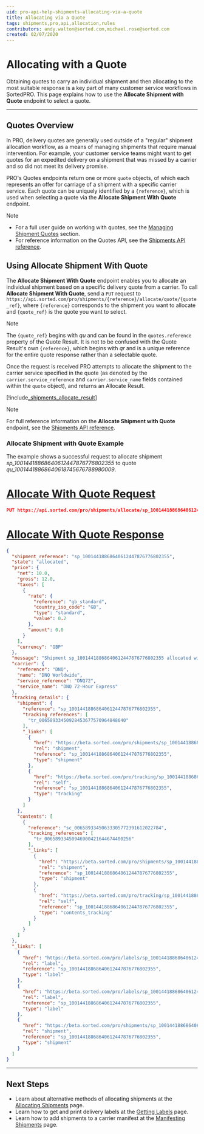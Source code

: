 ```yaml
---
uid: pro-api-help-shipments-allocating-via-a-quote
title: Allocating via a Quote
tags: shipments,pro,api,allocation,rules
contributors: andy.walton@sorted.com,michael.rose@sorted.com
created: 02/07/2020
---
```

# Allocating with a Quote

Obtaining quotes to carry an individual shipment and then allocating to the most suitable response is a key part of many customer service workflows in SortedPRO. This page explains how to use the **Allocate Shipment with Quote** endpoint to select a quote.

---

## Quotes Overview

In PRO, delivery quotes are generally used outside of a "regular" shipment allocation workflow, as a means of managing shipments that require manual intervention. For example, your customer service teams might want to get quotes for an expedited delivery on a shipment that was missed by a carrier and so did not meet its delivery promise. 

PRO's Quotes endpoints return one or more `quote` objects, of which each represents an offer for carriage of a shipment with a specific carrier service. Each quote can be uniquely identified by a `{reference}`, which is used when selecting a quote via the **Allocate Shipment With Quote** endpoint.

> [!NOTE]
>
> * For a full user guide on working with quotes, see the [Managing Shipment Quotes](/pro/api/shipments/managing_shipment_quotes.html) section.
> * For reference information on the Quotes API, see the [Shipments API reference](/pro/api/reference/shipments-api-ref.html#tag/Quotes).

## Using Allocate Shipment With Quote

The **Allocate Shipment With Quote** endpoint enables you to allocate an individual shipment based on a specific delivery quote from a carrier. To call **Allocate Shipment With Quote**, send a `PUT` request to `https://api.sorted.com/pro/shipments/{reference}/allocate/quote/{quote_ref}`, where `{reference}` corresponds to the shipment you want to allocate and `{quote_ref}` is the quote you want to select.

> [!NOTE]
> The `{quote_ref}` begins with _qu_ and can be found in the `quotes.reference` property of the Quote Result. It is not to be confused with the Quote Result's own `{reference}`, which begins with _qr_ and is a unique reference for the entire quote response rather than a selectable quote.

Once the request is received PRO attempts to allocate the shipment to the carrier service specified in the quote (as denoted by the `carrier.service_reference` and `carrier.service_name` fields contained within the `quote` object), and returns an Allocate Result.

[!include[_shipments_allocate_result](../includes/_shipments_allocate_result.md)]

> [!NOTE]
> For full reference information on the **Allocate Shipment with Quote** endpoint, see the [Shipments API reference](/pro/api/reference/shipments-api-ref.html#tag/Allocation/paths/~1shipments~1allocate~1{shipmentReference}~1quote~1{quoteReference}/put).

### Allocate Shipment with Quote Example

The example shows a successful request to allocate shipment _sp_10014418868640612447876776802355_ to quote _qu_10014418868640618745676788980009_.

# [Allocate With Quote Request](#tab/allocate-with-quote-request)

```json
PUT https://api.sorted.com/pro/shipments/allocate/sp_10014418868640612447876776802355/quote/qu_10014418868640618745676788980009
```

# [Allocate With Quote Response](#tab/allocate-with-quote-response)

```json
{
  "shipment_reference": "sp_10014418868640612447876776802355",
  "state": "allocated",
  "price": {
    "net": 10.0,
    "gross": 12.0,
    "taxes": [
      {
        "rate": {
          "reference": "gb_standard",
          "country_iso_code": "GB",
          "type": "standard",
          "value": 0.2
        },
        "amount": 0.0
      }
    ],
    "currency": "GBP"
  },
  "message": "Shipment sp_10014418868640612447876776802355 allocated with quote qu_10014418868640618745676788980009 successfully",
  "carrier": {
    "reference": "DNQ",
    "name": "DNQ Worldwide",
    "service_reference": "DNQ72",
    "service_name": "DNQ 72-Hour Express"
  },
  "tracking_details": {
    "shipment": {
      "reference": "sp_10014418868640612447876776802355",
      "tracking_references": [
        "tr_00658933450928453677570964848640"
      ],
      "_links": [
        {
          "href": "https://beta.sorted.com/pro/shipments/sp_10014418868640612447876776802355",
          "rel": "shipment",
          "reference": "sp_10014418868640612447876776802355",
          "type": "shipment"
        },
        {
          "href": "https://beta.sorted.com/pro/tracking/sp_10014418868640612447876776802355",
          "rel": "self",
          "reference": "sp_10014418868640612447876776802355",
          "type": "tracking"
        }
      ]
    },
    "contents": [
      {
        "reference": "sc_00658933450633305772391612022784",
        "tracking_references": [
          "tr_00658933450946900421644674400256"
        ],
        "_links": [
          {
            "href": "https://beta.sorted.com/pro/shipments/sp_10014418868640612447876776802355",
            "rel": "shipment",
            "reference": "sp_10014418868640612447876776802355",
            "type": "shipment"
          },
          {
            "href": "https://beta.sorted.com/pro/tracking/sp_10014418868640612447876776802355/shipment_contents",
            "rel": "self",
            "reference": "sp_10014418868640612447876776802355",
            "type": "contents_tracking"
          }
        ]
      }
    ]
  },
  "_links": [
    {
      "href": "https://beta.sorted.com/pro/labels/sp_10014418868640612447876776802355/pdf",
      "rel": "label",
      "reference": "sp_10014418868640612447876776802355",
      "type": "label"
    },
    {
      "href": "https://beta.sorted.com/pro/labels/sp_10014418868640612447876776802355/zpl",
      "rel": "label",
      "reference": "sp_10014418868640612447876776802355",
      "type": "label"
    },
    {
      "href": "https://beta.sorted.com/pro/shipments/sp_10014418868640612447876776802355",
      "rel": "shipment",
      "reference": "sp_10014418868640612447876776802355",
      "type": "shipment"
    }
  ]
}
```
--- 

## Next Steps

* Learn about alternative methods of allocating shipments at the [Allocating Shipments](/pro/api/shipments/allocating_shipments.html) page.
* Learn how to get and print delivery labels at the [Getting Labels](/pro/api/shipments/getting_shipment_labels.html) page.
* Learn how to add shipments to a carrier manifest at the [Manifesting Shipments](/pro/api/shipments/manifesting_shipments.html) page.
